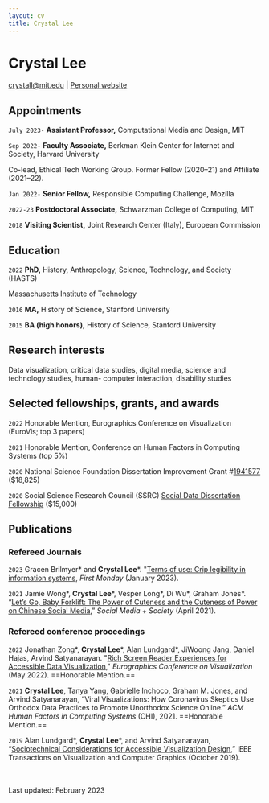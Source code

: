 ```yaml
---
layout: cv
title: Crystal Lee
---
```

# Crystal Lee

<div id="webaddress">
<a href="crystall@mit.edu">crystall@mit.edu</a>
| <a href="https://web.mit.edu/crystall/www/">Personal website</a>
</div>


## Appointments

`July 2023-`
__Assistant Professor,__ Computational Media and Design, MIT

`Sep 2022-`
__Faculty Associate,__ Berkman Klein Center for Internet and Society, Harvard University

Co-lead, Ethical Tech Working Group. Former Fellow (2020–21) and Affiliate (2021–22). 

`Jan 2022-` 
__Senior Fellow,__ Responsible Computing Challenge, Mozilla 

`2022-23`
__Postdoctoral Associate,__ Schwarzman College of Computing, MIT 

`2018` 
__Visiting Scientist,__ Joint Research Center (Italy), European Commission 

## Education 

`2022`
__PhD,__ History, Anthropology, Science, Technology, and Society (HASTS) 

Massachusetts Institute of Technology 

`2016`
__MA,__ History of Science, Stanford University 

`2015`
__BA (high honors),__ History of Science, Stanford University 


## Research interests

Data visualization, critical data studies, digital media, science and technology studies, human-
computer interaction, disability studies

## Selected fellowships, grants, and awards

`2022`
Honorable Mention, Eurographics Conference on Visualization (EuroVis; top 3 papers)

`2021` 
Honorable Mention, Conference on Human Factors in Computing Systems (top 5%)

`2020`
National Science Foundation Dissertation Improvement Grant #[1941577](https://www.nsf.gov/awardsearch/showAward?AWD_ID=1941577&HistoricalAwards=false) ($18,825)

`2020` 
Social Science Research Council (SSRC) [Social Data Dissertation Fellowship](https://www.ssrc.org/fellowships/view/social-data-research-and-dissertation-fellowships/grantees/lee/) ($15,000) 

## Publications

### Refereed Journals

`2023` 
Gracen Brilmyer* and **Crystal Lee***. "[Terms of use: Crip legibility in information systems](https://firstmonday.org/ojs/index.php/fm/article/view/12935), _First Monday_ (January 2023).

`2021` 
Jamie Wong*, **Crystal Lee***, Vesper Long*, Di Wu*, Graham Jones*. “[Let’s Go, Baby
Forklift: The Power of Cuteness and the Cuteness of Power on Chinese Social Media](https://journals.sagepub.com/doi/full/10.1177/20563051211024960),” _Social
Media + Society_ (April 2021). 

### Refereed conference proceedings 

`2022` 
Jonathan Zong*, **Crystal Lee***, Alan Lundgard*, JiWoong Jang, Daniel Hajas, Arvind Satyanarayan. "[Rich Screen Reader Experiences for Accessible Data Visualization](http://vis.csail.mit.edu/pubs/rich-screen-reader-vis-experiences)," _Eurographics Conference on Visualization_ (May 2022). ==Honorable Mention.== 

`2021` 
**Crystal Lee**, Tanya Yang, Gabrielle Inchoco, Graham M. Jones, and Arvind Satyanarayan,
“Viral Visualizations: How Coronavirus Skeptics Use Orthodox Data Practices to Promote Unorthodox Science Online.” _ACM Human Factors in Computing Systems_ (CHI), 2021. ==Honorable Mention.== 

`2019` 
Alan Lundgard*, **Crystal Lee***, and Arvind Satyanarayan, “[Sociotechnical Considerations for Accessible Visualization Design](http://vis.mit.edu/pubs/sociotechnical-vis-access),” IEEE Transactions on Visualization and
Computer Graphics (October 2019).

<!-- ### Footer  -->
<br> 
<br>
Last updated: February 2023
